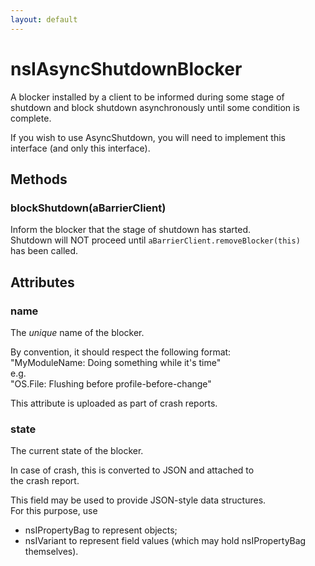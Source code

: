 ```yaml
---
layout: default
---
```


# nsIAsyncShutdownBlocker #
  
A blocker installed by a client to be informed during some stage of  
shutdown and block shutdown asynchronously until some condition is  
complete.  
  
If you wish to use AsyncShutdown, you will need to implement this  
interface (and only this interface).  
  

## Methods ##

### blockShutdown(aBarrierClient) ###
  
Inform the blocker that the stage of shutdown has started.  
Shutdown will NOT proceed until `aBarrierClient.removeBlocker(this)`  
has been called.  
  

## Attributes ##

### name ###
  
The *unique* name of the blocker.  
  
By convention, it should respect the following format:  
"MyModuleName: Doing something while it's time"  
e.g.  
"OS.File: Flushing before profile-before-change"  
  
This attribute is uploaded as part of crash reports.  
  

### state ###
  
The current state of the blocker.  
  
In case of crash, this is converted to JSON and attached to  
the crash report.  
  
This field may be used to provide JSON-style data structures.  
For this purpose, use  
- nsIPropertyBag to represent objects;  
- nsIVariant to represent field values (which may hold nsIPropertyBag  
themselves).  
  
